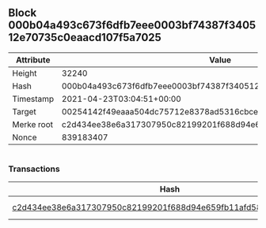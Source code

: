 ## Block 000b04a493c673f6dfb7eee0003bf74387f340512e70735c0eaacd107f5a7025

Attribute | Value
--- | ---
Height | 32240
Hash | 000b04a493c673f6dfb7eee0003bf74387f340512e70735c0eaacd107f5a7025
Timestamp | 2021-04-23T03:04:51+00:00
Target | 00254142f49eaaa504dc75712e8378ad5316cbcead634704b3734b6271167cc4
Merke root | c2d434ee38e6a317307950c82199201f688d94e659fb11afd588029b4592c559
Nonce | 839183407

```

```

### Transactions

Hash | Amount
--- | ---
[c2d434ee38e6a317307950c82199201f688d94e659fb11afd588029b4592c559](c2d434ee38e6a317307950c82199201f688d94e659fb11afd588029b4592c559.md) | 10.00000000 SKEPTI 
